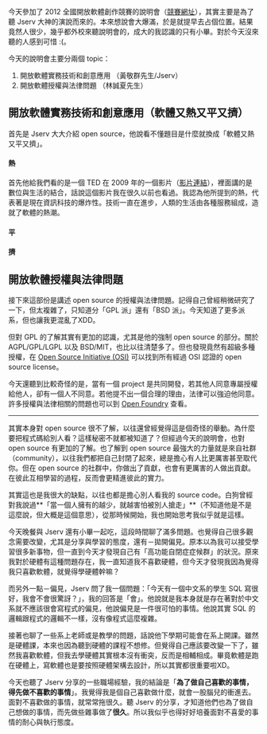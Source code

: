 <!--
[date]: 2011-12-23
[title]: 2012 全國開放軟體創作競賽的說明會
[name]: 2012-open-source-contest
[tag]: open source, contest, Jserv
-->


今天參加了 2012 全國開放軟體創作競賽的說明會（[競賽網址][1]），其實主要是為了聽 Jserv 大神的演說而來的。本來想說會大爆滿，於是就提早去占個位置。結果竟然人很少，幾乎都外校來聽說明會的，成大的我認識的只有小畢。對於今天沒來聽的人感到可惜 :(。

今天的說明會主要分兩個 topic：

1. 開放軟體實務技術和創意應用 （黃敬群先生/Jserv）
2. 開放軟體授權與法律問題 （林誠夏先生）


## 開放軟體實務技術和創意應用（軟體又熱又平又擠）

首先是 Jserv 大大介紹 open source，他說看不懂題目是什麼就換成「軟體又熱又平又擠」。

#### 熱

首先他給我們看的是一個 TED 在 2009 年的一個影片（[影片連結][2]），裡面講的是數位與生活的結合，話說這個影片我在很久以前也看過。我認為他所提到的熱，代表著是現在資訊科技的爆炸性。技術一直在進步，人類的生活由各種服務組成，造就了軟體的熱潮。

#### 平

#### 擠

## 開放軟體授權與法律問題

接下來這部份是講述 open source 的授權與法律問題。記得自己曾經稍微研究了一下，但太複雜了，只知道分「GPL 派」還有「BSD 派」。今天知道了更多派系，但也讓我更混亂了XDD。

但對 GPL 的了解其實有更加的認識，尤其是他的強制 open source 的部分。關於 AGPL/GPL/LGPL 以及 BSD/MIT，也比以往清楚多了。但也發現竟然有超級多種授權，在 [Open Source Initiative (OSI)][3] 可以找到所有經過 OSI 認證的 open source license。

今天還聽到比較奇怪的是，當有一個 project 是共同開發，若其他人同意專屬授權給他人，卻有一個人不同意。若他提不出一個合理的理由，法律可以強迫他同意。許多授權與法律相關的問題也可以到 [Open Foundry][4] 查看。

---

其實本身對 open source 很不了解，以往還曾經覺得這是個奇怪的舉動。為什麼要把程式碼給別人看？這樣秘密不就都被知道了？但經過今天的說明會，也對 open source 有更加的了解。也了解到 open source 最強大的力量就是來自社群（community），以往我們都把自己封閉了起來，總是擔心有人比更厲害甚至取代你。但在 open source 的社群中，你做出了貢獻，也會有更厲害的人做出貢獻。在彼此互相學習的過程，反而會更精進彼此的實力。

其實這也是我很大的缺點，以往也都是擔心別人看我的 source code。白狗曾經對我說過**「當一個人擁有的越少，就越害怕被別人搶走」**（不知道他是不是這麼說，但大概是這個意思），從那時候開始，我也開始思考我似乎就是這樣。

今天晚餐與 Jserv 還有小畢一起吃，這段時間聊了滿多問題。也覺得自己很多觀念需要改變，尤其是分享與學習的態度，還有－拋開偏見。原本以為我可以接受學習很多新事物，但一直到今天才發現自己有「高功能自閉症症候群」的狀況。原來我對於硬體有這種問題存在，我一直知道我不喜歡硬體，但今天才發現我因為覺得我只喜歡軟體，就覺得學硬體幹嘛？

而另外一點－偏見，Jserv 問了我一個問題：「今天有一個中文系的學生 SQL 寫很好，我會不會很驚訝？」，我的回答是「會」。他說就是我本身就是存在著對於中文系就不應該很會寫程式的偏見，他說偏見是一件很可怕的事情。他說其實 SQL 的邏輯跟程式的邏輯不一樣，沒有像程式這麼複雜。

接著也聊了一些系上老師或是教學的問題，話說他下學期可能會在系上開課。雖然是硬體課，本來也因為聽到硬體的課程不想修。但覺得自己應該要改變一下了，雖然我喜歡軟體，但我去學硬體其實根本沒有衝突，反而是相輔相成。畢竟軟體是跑在硬體上，寫軟體也是要按照硬體架構去設計，所以其實都很重要啦XD。

今天也聽了 Jserv 分享的一些職場經驗，我的結論是「**為了做自己喜歡的事情，得先做不喜歡的事情**」。我覺得我是個自己喜歡做什麼，就會一股腦兒的衝進去。面對不喜歡做的事情，就常常拖很久。聽 Jserv 的分享，才知道他們也為了做自己想做的事情，而先做些雜事做了**很久**。所以我似乎也得好好培養面對不喜愛的事情的耐心與執行態度。

[1]: http://osc2012.csie.ncku.edu.tw/index.php
[2]: http://www.ted.com/talks/pranav_mistry_the_thrilling_potential_of_sixthsense_technology.html
[3]: http://www.opensource.org/
[4]: http://www.openfoundry.org/en/law-and-licensing